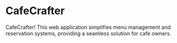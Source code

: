# CafeCrafter
CafeCrafter! This web application simplifies menu management and reservation systems, providing a seamless solution for cafe owners.
